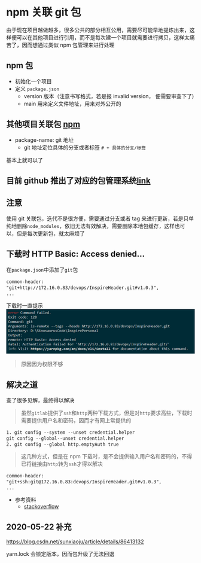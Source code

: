 # npm 关联 git 包

由于现在项目越做越多，很多公共的部分相互公用，需要尽可能早地提炼出来，这样便可以在其他项目进行引用，而不是每次建一个项目就需要进行拷贝，这样太痛苦了，因而想通过类似 npm 包管理来进行处理

## npm 包

- 初始化一个项目
- 定义 `package.json`
  - version 版本（注意书写格式，若是报 invalid version， 便需要审查下了)
  - main 用来定义文件地址，用来对外公开的

## 其他项目关联包 [npm](https://docs.npmjs.com/about-packages-and-modules)

- package-name: git 地址
  - git 地址定位具体的分支或者标签 `# + 具体的分支/标签`

基本上就可以了

## 目前 github 推出了对应的包管理系统[link](https://help.github.com/cn/articles/configuring-npm-for-use-with-github-package-registry)

## 注意

使用 git 关联包，迭代不是很方便，需要通过分支或者 tag 来进行更新，若是只单纯地删除`node_modules`，依旧无法有效解决，需要删除本地包缓存，这样也可以，但是每次更新包，就太麻烦了

## 下载时 HTTP Basic: Access denied...

在`package.json`中添加了`git`包

```
common-header: "git+http://172.16.0.83/devops/InspireHeader.git#v1.0.3",
...
```

下载时一直提示
![access denied](./../images/node/git-access.png)

> 原因因为权限不够

## 解决之道

查了很多见解，最终得以解决

> 虽然`gitlab`提供了`ssh`和`http`两种下载方式，但是对`http`要求高些，下载时需要提供用户名和密码，因而才有网上常提供的

```
1. git config --system --unset credential.helper
git config --global--unset credential.helper
2. git config --global http.emptyAuth true
```

> 这几种方式，但是在 npm 下载时，是不会提供输入用户名和密码的，不得已将链接由`http`转为`ssh`才得以解决

```
common-header: "git+ssh:git@172.16.0.83:devops/InspireHeader.git#v1.0.3",
...
```

+ 参考资料
  - [stackoverflow](https://stackoverflow.com/questions/47860772/gitlab-remote-http-basic-access-denied-and-fatal-authentication)

## 2020-05-22 补充

https://blog.csdn.net/sunxiaoju/article/details/86413132

yarn.lock 会锁定版本，因而包升级了无法回退
